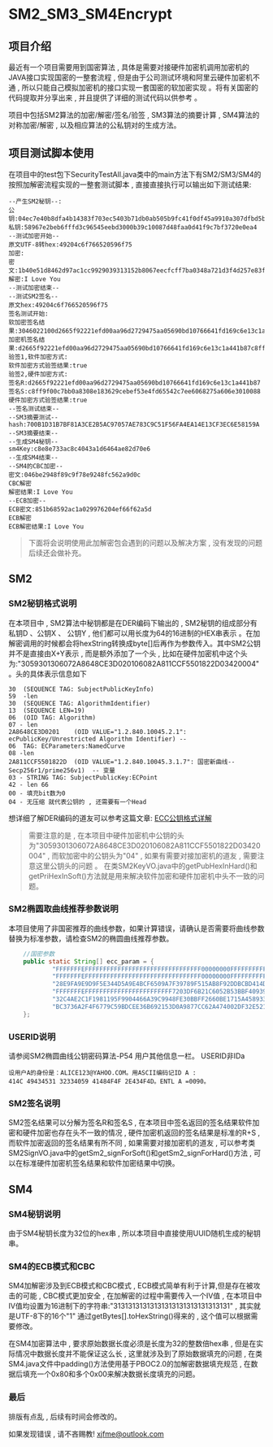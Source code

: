 # SM2_SM3_SM4Encrypt

## 项目介绍

最近有一个项目需要用到国密算法 , 具体是需要对接硬件加密机调用加密机的JAVA接口实现国密的一整套流程 , 但是由于公司测试环境和阿里云硬件加密机不通 , 所以只能自己模拟加密机的接口实现一套国密的软加密实现 。将有关国密的代码提取并分享出来 , 并且提供了详细的测试代码以供参考 。

项目中包括SM2算法的加密/解密/签名/验签 , SM3算法的摘要计算 , SM4算法的对称加密/解密 , 以及相应算法的公私钥对的生成方法。

## 项目测试脚本使用

在项目中的test包下SecurityTestAll.java类中的main方法下有SM2/SM3/SM4的按照加解密流程实现的一整套测试脚本 , 直接直接执行可以输出如下测试结果:
```
--产生SM2秘钥--:
公钥:04ec7e40b8dfa4b14383f703ec5403b71db0ab505b9fc41f0df45a9910a307dfbd5b3c5afdd4b90d79fa0ab70d53fd88422df77e09b254a53e72b4857f74ab1da4
私钥:58967e2beb6fffd3c96545eebd3000b39c10087d48faa0d41f9c7bf3720e0ea4
--测试加密开始--
原文UTF-8转hex:49204c6f766520596f75
加密:
密文:1b40e51d8462d97ac1cc9929039313152b8067eecfcff7ba0348a721d3f4d257e83f924364b84147879906d62a72472403a3c3d36d4cf243055ff77a4c794909673cc0e39954fbc8b01c50a4b708216d4d19c400719734b98bc0a6d7da92a078b6ef8dd9713cee910276
解密:I Love You
--测试加密结束--
--测试SM2签名--
原文hex:49204c6f766520596f75
签名测试开始:
软加密签名结果:3046022100d2665f92221efd00aa96d2729475aa05690bd10766641fd169c6e13c1a441b87022100c8ff9f00c7bb0a8308e183629cebef53e4fd65542c7ee6068275a606e3010088
加密机签名结果:d2665f92221efd00aa96d2729475aa05690bd10766641fd169c6e13c1a441b87c8ff9f00c7bb0a8308e183629cebef53e4fd65542c7ee6068275a606e3010088
验签1,软件加密方式:
软件加密方式验签结果:true
验签2,硬件加密方式:
签名R:d2665f92221efd00aa96d2729475aa05690bd10766641fd169c6e13c1a441b87
签名S:c8ff9f00c7bb0a8308e183629cebef53e4fd65542c7ee6068275a606e3010088
硬件加密方式验签结果:true
--签名测试结束--
--SM3摘要测试--
hash:700B1D31B7BF81A3CE2B5AC97057AE783C9C51F56FA4EA14E13CF3EC6E58159A
--SM3摘要结束--
--生成SM4秘钥--
sm4Key:c8e8e733ac8c4043a1d6464ae82d70e6
--生成SM4结束--
--SM4的CBC加密--
密文:046be2948f89c9f78e9248fc562a9d0c
CBC解密
解密结果:I Love You
--ECB加密--
ECB密文:851b68592ac1a029976204ef66f62a5d
ECB解密
ECB解密结果:I Love You
```
> 下面将会说明使用此加解密包会遇到的问题以及解决方案 , 没有发现的问题后续还会做补充。

## SM2

### SM2秘钥格式说明

在本项目中 , SM2算法中秘钥都是在DER编码下输出的 , SM2秘钥的组成部分有 私钥D 、公钥X 、 公钥Y , 他们都可以用长度为64的16进制的HEX串表示 。在加解密调用的时候都会将hexString转换成byte[]后再作为参数传入。其中SM2公钥并不是直接由X+Y表示 , 而是额外添加了一个头 , 比如在硬件加密机中这个头为:"3059301306072A8648CE3D020106082A811CCF5501822D03420004"。头的具体表示信息如下

```
30  (SEQUENCE TAG: SubjectPublicKeyInfo)
59  -len 
30  (SEQUENCE TAG: AlgorithmIdentifier)
13  (SEQUENCE LEN=19)
06  (OID TAG: Algorithm)
07 - len
2A8648CE3D0201    (OID VALUE="1.2.840.10045.2.1": ecPublicKey/Unrestricted Algorithm Identifier) -- 
06  TAG: ECParameters:NamedCurve
08 -len
2A811CCF5501822D  (OID VALUE="1.2.840.10045.3.1.7": 国密新曲线--Secp256r1/prime256v1)  -- 变量
03 - STRING TAG: SubjectPublicKey:ECPoint
42 - len 66
00 - 填充bit数为0
04 - 无压缩 就代表公钥的 , 还需要有一个Head
```

想详细了解DER编码的道友可以参考这篇文章: [ECC公钥格式详解](https://www.cnblogs.com/xinzhao/p/8963724.html)

> 需要注意的是 , 在本项目中硬件加密机中公钥的头为"3059301306072A8648CE3D020106082A811CCF5501822D03420004" , 而软加密中的公钥头为"04" , 如果有需要对接加密机的道友 , 需要注意这里公钥头的问题 。 在类SM2KeyVO.java中的getPubHexInHard()和getPriHexInSoft()方法就是用来解决软件加密和硬件加密机中头不一致的问题。
### SM2椭圆取曲线推荐参数说明

本项目使用了非国密推荐的曲线参数，如果计算错误，请确认是否需要将曲线参数替换为标准参数，请检查SM2的椭圆曲线推荐参数。

```java
    //国密参数
    public static String[] ecc_param = {
            "FFFFFFFEFFFFFFFFFFFFFFFFFFFFFFFFFFFFFFFF00000000FFFFFFFFFFFFFFFF",
            "FFFFFFFEFFFFFFFFFFFFFFFFFFFFFFFFFFFFFFFF00000000FFFFFFFFFFFFFFFC",
            "28E9FA9E9D9F5E344D5A9E4BCF6509A7F39789F515AB8F92DDBCBD414D940E93",
            "FFFFFFFEFFFFFFFFFFFFFFFFFFFFFFFF7203DF6B21C6052B53BBF40939D54123",
            "32C4AE2C1F1981195F9904466A39C9948FE30BBFF2660BE1715A4589334C74C7",
            "BC3736A2F4F6779C59BDCEE36B692153D0A9877CC62A474002DF32E52139F0A0"
    };

```

### USERID说明
请参阅SM2椭圆曲线公钥密码算法-P54 用户其他信息一栏。
USERID非IDa

```plain
设用户A的身份是：ALICE123@YAHOO.COM。用ASCII编码记ID A :
414C 49434531 32334059 41484F4F 2E434F4D。ENTL A =0090。
```


### SM2签名说明

 SM2签名结果可以分解为签名R和签名S , 在本项目中签名返回的签名结果软件加密和硬件加密也存在头不一致的情况 , 硬件加密机返回的签名结果是标准的R+S , 而软件加密返回的签名结果有所不同 , 如果需要对接加密机的道友 , 可以参考类SM2SignVO.java中的getSm2_signForSoft()和getSm2_signForHard()方法 , 可以在标准硬件加密机签名结果和软件加密结果中切换。
 
 
 ## SM4
 
### SM4秘钥说明
  
 由于SM4秘钥长度为32位的hex串 , 所以本项目中直接使用UUID随机生成的秘钥串。
 
 ### SM4的ECB模式和CBC
 
 SM4加解密涉及到ECB模式和CBC模式 , ECB模式简单有利于计算,但是存在被攻击的可能 , CBC模式更加安全 , 在加解密的过程中需要传入一个IV值 , 在本项目中IV值均设置为16进制下的字符串:"31313131313131313131313131313131" ,  其实就是UTF-8下的16个"1" 通过getBytes[].toHexString()得来的 , 这个值可以根据需要修改。
 
在SM4加密算法中 , 要求原始数据长度必须是长度为32的整数倍hex串 , 但是在实际情况中数据长度并不能保证这么长 , 这里就涉及到了原始数据填充的问题 , 在类SM4.java文件中padding()方法使用基于PBOC2.0的加解密数据填充规范 , 在数据后填充一个0x80和多个0x00来解决数据长度填充的问题。
 
  ### 最后
  
排版有点乱 , 后续有时间会修改的。
  
如果发现错误 , 请不吝赐教!  xjfme@outlook.com

